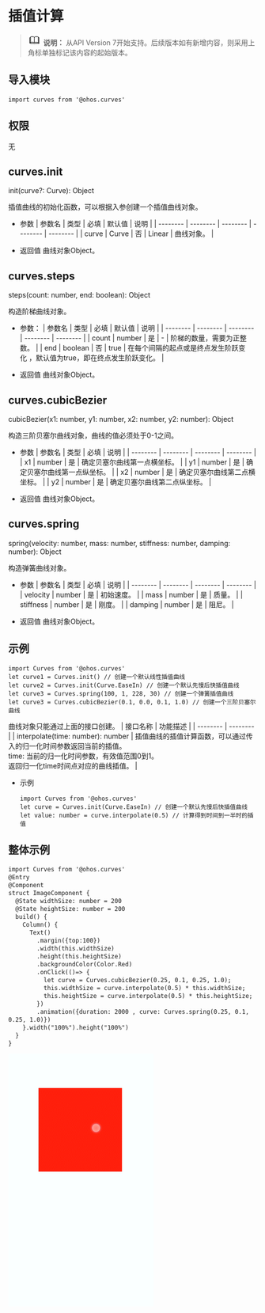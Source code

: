# 插值计算

> ![icon-note.gif](public_sys-resources/icon-note.gif) **说明：**
> 从API Version 7开始支持。后续版本如有新增内容，则采用上角标单独标记该内容的起始版本。


## 导入模块

```
import curves from '@ohos.curves'
```


## 权限

无


## curves.init

init(curve?: Curve): Object


插值曲线的初始化函数，可以根据入参创建一个插值曲线对象。


- 参数
  | 参数名 | 类型 | 必填 | 默认值 | 说明 | 
  | -------- | -------- | -------- | -------- | -------- |
  | curve | Curve | 否 | Linear | 曲线对象。 | 

- 返回值
  曲线对象Object。


## curves.steps

steps(count: number, end: boolean): Object


构造阶梯曲线对象。


- 参数：
  | 参数名 | 类型 | 必填 | 默认值 | 说明 | 
  | -------- | -------- | -------- | -------- | -------- |
  | count | number | 是 | - | 阶梯的数量，需要为正整数。 | 
  | end | boolean | 否 | true | 在每个间隔的起点或是终点发生阶跃变化&nbsp;，默认值为true，即在终点发生阶跃变化。 | 

- 返回值
  曲线对象Object。


## curves.cubicBezier

cubicBezier(x1: number, y1: number, x2: number, y2: number): Object


构造三阶贝塞尔曲线对象，曲线的值必须处于0-1之间。


- 参数
  | 参数名 | 类型 | 必填 | 说明 | 
  | -------- | -------- | -------- | -------- |
  | x1 | number | 是 | 确定贝塞尔曲线第一点横坐标。 | 
  | y1 | number | 是 | 确定贝塞尔曲线第一点纵坐标。 | 
  | x2 | number | 是 | 确定贝塞尔曲线第二点横坐标。 | 
  | y2 | number | 是 | 确定贝塞尔曲线第二点纵坐标。 | 

- 返回值
  曲线对象Object。


## curves.spring

spring(velocity: number, mass: number, stiffness: number, damping: number): Object


构造弹簧曲线对象。


- 参数
  | 参数名 | 类型 | 必填 | 说明 | 
  | -------- | -------- | -------- | -------- |
  | velocity | number | 是 | 初始速度。 | 
  | mass | number | 是 | 质量。 | 
  | stiffness | number | 是 | 刚度。 | 
  | damping | number | 是 | 阻尼。 | 

- 返回值
  曲线对象Object。


## 示例

```
import Curves from '@ohos.curves'
let curve1 = Curves.init() // 创建一个默认线性插值曲线
let curve2 = Curves.init(Curve.EaseIn) // 创建一个默认先慢后快插值曲线
let curve3 = Curves.spring(100, 1, 228, 30) // 创建一个弹簧插值曲线
let curve3 = Curves.cubicBezier(0.1, 0.0, 0.1, 1.0) // 创建一个三阶贝塞尔曲线
```


曲线对象只能通过上面的接口创建。
| 接口名称 | 功能描述 | 
| -------- | -------- |
| interpolate(time:&nbsp;number):&nbsp;number | 插值曲线的插值计算函数，可以通过传入的归一化时间参数返回当前的插值。<br/>time:&nbsp;当前的归一化时间参数，有效值范围0到1。<br/>返回归一化time时间点对应的曲线插值。 | 


- 示例
  ```
  import Curves from '@ohos.curves'
  let curve = Curves.init(Curve.EaseIn) // 创建一个默认先慢后快插值曲线
  let value: number = curve.interpolate(0.5) // 计算得到时间到一半时的插值
  ```


## 整体示例

```
import Curves from '@ohos.curves'
@Entry
@Component
struct ImageComponent {
  @State widthSize: number = 200
  @State heightSize: number = 200
  build() {
    Column() {
      Text()
        .margin({top:100})
        .width(this.widthSize)
        .height(this.heightSize)
        .backgroundColor(Color.Red)
        .onClick(()=> {
          let curve = Curves.cubicBezier(0.25, 0.1, 0.25, 1.0);
          this.widthSize = curve.interpolate(0.5) * this.widthSize;
          this.heightSize = curve.interpolate(0.5) * this.heightSize;
        })
        .animation({duration: 2000 , curve: Curves.spring(0.25, 0.1, 0.25, 1.0)})
    }.width("100%").height("100%")
  }
}
```

![zh-cn_image_0000001174104410](figures/zh-cn_image_0000001174104410.gif)
